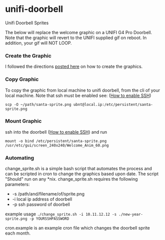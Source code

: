 # unifi-doorbell
Unifi Doorbell Sprites

The below will replace the welcome graphic on a UNIFI G4 Pro Doorbell.  Note that the graphic will revert to the UNIFI supplied gif on reboot.  In addition, your gif will NOT LOOP.


### Create the Graphic
I followed the directions [posted here](https://www.reddit.com/r/Ubiquiti/comments/18c2dw1/g4_pro_doorbell_christmas_animations/) on how to create the graphics. 


### Copy Graphic
To copy the graphic from local machine to unifi doorbell, from the cli of your local machine.  Note that ssh must be enabled see:  ([How to enable SSH](https://nicholassaraniti.com/2023/12/08/enabling-ubiquiti-camera-ssh-on-unvr/))

`scp -O ~/path/santa-sprite.png ubnt@local.ip:/etc/persistent/santa-sprite.png`


### Mount Graphic
ssh into the doorbell ([How to enable SSH](https://nicholassaraniti.com/2023/12/08/enabling-ubiquiti-camera-ssh-on-unvr/)) and run

`mount -o bind /etc/persistent/santa-sprite.png /usr/etc/gui/screen_240x240/Welcome_Anim_60.png`


### Automating
change_sprite.sh is a simple bash script that automates the process and can be scripted in cron to change the graphics based upon date. The script "Should" run on any *nix. change_sprite.sh requires the following parameters:
* -s /path/and/filename/of/sprite.png
* -i local ip address of doorbell
* -p ssh password of doorbell

example usage
`./change_sprite.sh -i 10.11.12.12 -s ./new-year-sprite.png -p YOURSSHPASSWORD`

cron.example is an example cron file which changes the doorbell sprite each month.


